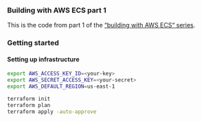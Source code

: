 ### Building with AWS ECS part 1 

This is the code from part 1 of the [“building with AWS ECS“ series](https://www.jerrychang.ca/writing/introducing-aws-ecs-technical-series).

### Getting started

#### Setting up infrastructure

```sh
export AWS_ACCESS_KEY_ID=<your-key>
export AWS_SECRET_ACCESS_KEY=<your-secret>
export AWS_DEFAULT_REGION=us-east-1

terraform init
terraform plan
terraform apply -auto-approve
```
